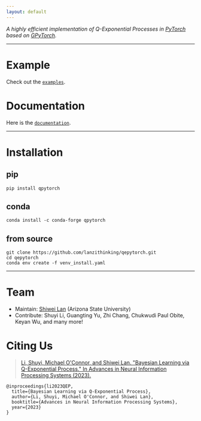 ```yaml
---
layout: default
---
```


*A highly efficient implementation of Q-Exponential Processes in [PyTorch](https://pytorch.org) based on [GPyTorch](https://gpytorch.ai).*

* * *

# Example

Check out the [`examples`](https://github.com/lanzithinking/QePyTorch/tree/main/examples).

# Documentation

Here is the [`documentation`](https://qepytorch.readthedocs.io/en/stable/).

* * *

# Installation

## pip

```
pip install qpytorch
```

## conda

```
conda install -c conda-forge qpytorch
```

## from source

```
git clone https://github.com/lanzithinking/qepytorch.git
cd qepytorch
conda env create -f venv_install.yaml
```

* * *

# Team

* Maintain: [Shiwei Lan](https://math.la.asu.edu/~slan) (Arizona State University)
* Contribute: Shuyi Li, Guangting Yu, Zhi Chang, Chukwudi Paul Obite, Keyan Wu, and many more!

# Citing Us

> [Li, Shuyi, Michael O'Connor, and Shiwei Lan. "Bayesian Learning via Q-Exponential Process." In Advances in Neural Information Processing Systems (2023).](https://papers.nips.cc/paper_files/paper/2023/hash/e6bfdd58f1326ff821a1b92743963bdf-Abstract-Conference.html)

```
@inproceedings{li2023QEP,
  title={Bayesian Learning via Q-Exponential Process},
  author={Li, Shuyi, Michael O'Connor, and Shiwei Lan},
  booktitle={Advances in Neural Information Processing Systems},
  year={2023}
}
```